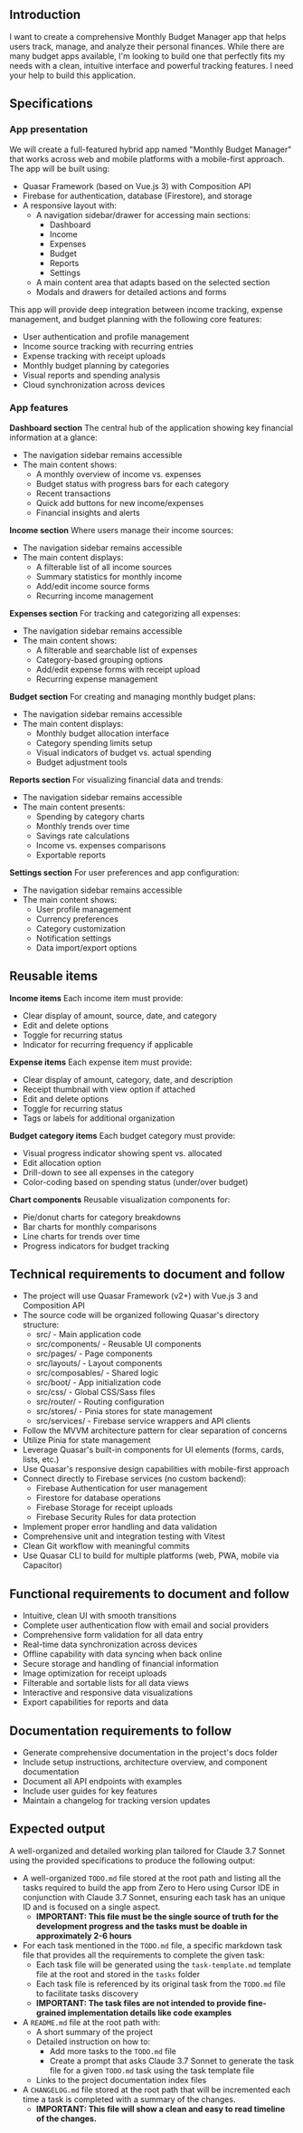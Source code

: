 ## Introduction
I want to create a comprehensive Monthly Budget Manager app that helps users track, manage, and analyze their personal finances. While there are many budget apps available, I'm looking to build one that perfectly fits my needs with a clean, intuitive interface and powerful tracking features. I need your help to build this application.

## Specifications

### App presentation
We will create a full-featured hybrid app named "Monthly Budget Manager" that works across web and mobile platforms with a mobile-first approach. The app will be built using:
* Quasar Framework (based on Vue.js 3) with Composition API
* Firebase for authentication, database (Firestore), and storage
* A responsive layout with:
  * A navigation sidebar/drawer for accessing main sections:
    * Dashboard
    * Income
    * Expenses
    * Budget
    * Reports
    * Settings
  * A main content area that adapts based on the selected section
  * Modals and drawers for detailed actions and forms

This app will provide deep integration between income tracking, expense management, and budget planning with the following core features:
- User authentication and profile management
- Income source tracking with recurring entries
- Expense tracking with receipt uploads
- Monthly budget planning by categories
- Visual reports and spending analysis
- Cloud synchronization across devices

### App features

**Dashboard section**
The central hub of the application showing key financial information at a glance:
* The navigation sidebar remains accessible
* The main content shows:
  * A monthly overview of income vs. expenses
  * Budget status with progress bars for each category
  * Recent transactions
  * Quick add buttons for new income/expenses
  * Financial insights and alerts

**Income section**
Where users manage their income sources:
* The navigation sidebar remains accessible
* The main content displays:
  * A filterable list of all income sources
  * Summary statistics for monthly income
  * Add/edit income source forms
  * Recurring income management

**Expenses section**
For tracking and categorizing all expenses:
* The navigation sidebar remains accessible
* The main content shows:
  * A filterable and searchable list of expenses
  * Category-based grouping options
  * Add/edit expense forms with receipt upload
  * Recurring expense management

**Budget section**
For creating and managing monthly budget plans:
* The navigation sidebar remains accessible
* The main content displays:
  * Monthly budget allocation interface
  * Category spending limits setup
  * Visual indicators of budget vs. actual spending
  * Budget adjustment tools

**Reports section**
For visualizing financial data and trends:
* The navigation sidebar remains accessible
* The main content presents:
  * Spending by category charts
  * Monthly trends over time
  * Savings rate calculations
  * Income vs. expenses comparisons
  * Exportable reports

**Settings section**
For user preferences and app configuration:
* The navigation sidebar remains accessible
* The main content shows:
  * User profile management
  * Currency preferences
  * Category customization
  * Notification settings
  * Data import/export options

## Reusable items

**Income items**
Each income item must provide:
* Clear display of amount, source, date, and category
* Edit and delete options
* Toggle for recurring status
* Indicator for recurring frequency if applicable

**Expense items**
Each expense item must provide:
* Clear display of amount, category, date, and description
* Receipt thumbnail with view option if attached
* Edit and delete options
* Toggle for recurring status
* Tags or labels for additional organization

**Budget category items**
Each budget category must provide:
* Visual progress indicator showing spent vs. allocated
* Edit allocation option
* Drill-down to see all expenses in the category
* Color-coding based on spending status (under/over budget)

**Chart components**
Reusable visualization components for:
* Pie/donut charts for category breakdowns
* Bar charts for monthly comparisons
* Line charts for trends over time
* Progress indicators for budget tracking

## Technical requirements to document and follow
* The project will use Quasar Framework (v2+) with Vue.js 3 and Composition API
* The source code will be organized following Quasar's directory structure:
  * src/ - Main application code
  * src/components/ - Reusable UI components
  * src/pages/ - Page components
  * src/layouts/ - Layout components
  * src/composables/ - Shared logic
  * src/boot/ - App initialization code
  * src/css/ - Global CSS/Sass files
  * src/router/ - Routing configuration
  * src/stores/ - Pinia stores for state management
  * src/services/ - Firebase service wrappers and API clients
* Follow the MVVM architecture pattern for clear separation of concerns
* Utilize Pinia for state management
* Leverage Quasar's built-in components for UI elements (forms, cards, lists, etc.)
* Use Quasar's responsive design capabilities with mobile-first approach
* Connect directly to Firebase services (no custom backend):
  * Firebase Authentication for user management
  * Firestore for database operations
  * Firebase Storage for receipt uploads
  * Firebase Security Rules for data protection
* Implement proper error handling and data validation
* Comprehensive unit and integration testing with Vitest
* Clean Git workflow with meaningful commits
* Use Quasar CLI to build for multiple platforms (web, PWA, mobile via Capacitor)

## Functional requirements to document and follow
* Intuitive, clean UI with smooth transitions
* Complete user authentication flow with email and social providers
* Comprehensive form validation for all data entry
* Real-time data synchronization across devices
* Offline capability with data syncing when back online
* Secure storage and handling of financial information
* Image optimization for receipt uploads
* Filterable and sortable lists for all data views
* Interactive and responsive data visualizations
* Export capabilities for reports and data

## Documentation requirements to follow
* Generate comprehensive documentation in the project's docs folder
* Include setup instructions, architecture overview, and component documentation
* Document all API endpoints with examples
* Include user guides for key features
* Maintain a changelog for tracking version updates

## Expected output
A well-organized and detailed working plan tailored for Claude 3.7 Sonnet using the provided specifications to produce the following output:
* A well-organized `TODO.md` file stored at the root path and listing all the tasks required to build the app from Zero to Hero using Cursor IDE in conjunction with Claude 3.7 Sonnet, ensuring each task has an unique ID and is focused on a single aspect.
  * **IMPORTANT: This file must be the single source of truth for the development progress and the tasks must be doable in approximately 2-6 hours**
* For each task mentioned in the `TODO.md` file, a specific markdown task file that provides all the requirements to complete the given task:
  * Each task file will be generated using the `task-template.md` template file at the root and stored in the `tasks` folder
  * Each task file is referenced by its original task from the `TODO.md` file to facilitate tasks discovery
  * **IMPORTANT: The task files are not intended to provide fine-grained implementation details like code examples**
* A `README.md` file at the root path with:
  * A short summary of the project
  * Detailed instruction on how to:
    * Add more tasks to the `TODO.md` file
    * Create a prompt that asks Claude 3.7 Sonnet to generate the task file for a given `TODO.md` task using the task template file
  * Links to the project documentation index files
* A `CHANGELOG.md` file stored at the root path that will be incremented each time a task is completed with a summary of the changes.
  * **IMPORTANT: This file will show a clean and easy to read timeline of the changes.** 